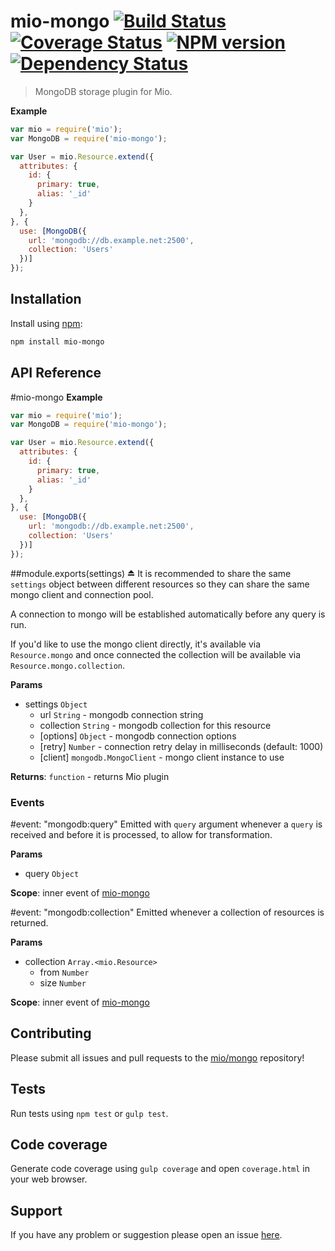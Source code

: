 # mio-mongo [![Build Status](http://img.shields.io/travis/mio/mongo.svg?style=flat)](http://travis-ci.org/mio/mongo) [![Coverage Status](https://img.shields.io/coveralls/mio/mongo.svg?style=flat)](https://coveralls.io/r/mio/mongo?branch=master) [![NPM version](http://img.shields.io/npm/v/mio-mongo.svg?style=flat)](https://www.npmjs.org/package/mio-mongo) [![Dependency Status](http://img.shields.io/david/mio/mongo.svg?style=flat)](https://david-dm.org/mio/mongo)

> MongoDB storage plugin for Mio.

**Example**  
```javascript
var mio = require('mio');
var MongoDB = require('mio-mongo');

var User = mio.Resource.extend({
  attributes: {
    id: {
      primary: true,
      alias: '_id'
    }
  },
}, {
  use: [MongoDB({
    url: 'mongodb://db.example.net:2500',
    collection: 'Users'
  })]
});
```

## Installation

Install using [npm](https://www.npmjs.org/):

```sh
npm install mio-mongo
```

## API Reference

<a name="module_mio-mongo"></a>
#mio-mongo
**Example**  
```javascript
var mio = require('mio');
var MongoDB = require('mio-mongo');

var User = mio.Resource.extend({
  attributes: {
    id: {
      primary: true,
      alias: '_id'
    }
  },
}, {
  use: [MongoDB({
    url: 'mongodb://db.example.net:2500',
    collection: 'Users'
  })]
});
```

<a name="exp_module_mio-mongo"></a>
##module.exports(settings) ⏏
It is recommended to share the same `settings` object between different
resources so they can share the same mongo client and connection pool.

A connection to mongo will be established automatically before any query is
run.

If you'd like to use the mongo client directly, it's available via
`Resource.mongo` and once connected the collection will be available via
`Resource.mongo.collection`.

**Params**

- settings `Object`  
  - url `String` - mongodb connection string  
  - collection `String` - mongodb collection for this resource  
  - \[options\] `Object` - mongodb connection options  
  - \[retry\] `Number` - connection retry delay in milliseconds
(default: 1000)  
  - \[client\] `mongodb.MongoClient` - mongo client instance to use  

**Returns**: `function` - returns Mio plugin  


### Events

<a name="module_mio-mongo..mongodb_query"></a>
#event: "mongodb:query"
Emitted with `query` argument whenever a `query` is received and before it
is processed, to allow for transformation.

**Params**

- query `Object`  

**Scope**: inner event of [mio-mongo](#module_mio-mongo)  

<a name="module_mio-mongo..mongodb_collection"></a>
#event: "mongodb:collection"
Emitted whenever a collection of resources is returned.

**Params**

- collection `Array.<mio.Resource>`  
  - from `Number`  
  - size `Number`  

**Scope**: inner event of [mio-mongo](#module_mio-mongo)  


## Contributing

Please submit all issues and pull requests to the [mio/mongo](http://github.com/mio/mongo) repository!

## Tests

Run tests using `npm test` or `gulp test`.

## Code coverage

Generate code coverage using `gulp coverage` and open `coverage.html` in your
web browser.

## Support

If you have any problem or suggestion please open an issue [here](https://github.com/mio/mongo/issues).
